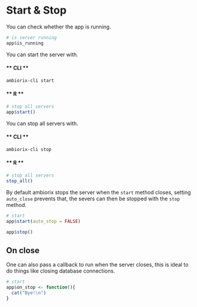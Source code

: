 
# Start & Stop

You can check whether the app is running.

```r
# is server running
app$is_running
```

You can start the server with.

<!-- tabs:start -->

#### ** CLI **

```bash
ambiorix-cli start
```

#### ** R **

```r
# stop all servers
app$start()
```

<!-- tabs:end -->

You can stop all servers with.

<!-- tabs:start -->

#### ** CLI **

```bash
ambiorix-cli stop
```

#### ** R **

```r
# stop all servers
stop_all()
```

<!-- tabs:end -->

By default ambiorix stops the server when the `start` method closes, setting `auto_close` prevents that, the severs can then be stopped with the `stop` method.

```r
# start
app$start(auto_stop = FALSE)

app$stop()
```

## On close

One can also pass a callback to run when the server closes, this is ideal to do things like closing database connections.

```r
# start
app$on_stop <- function(){
  cat("Bye!\n")
}
```